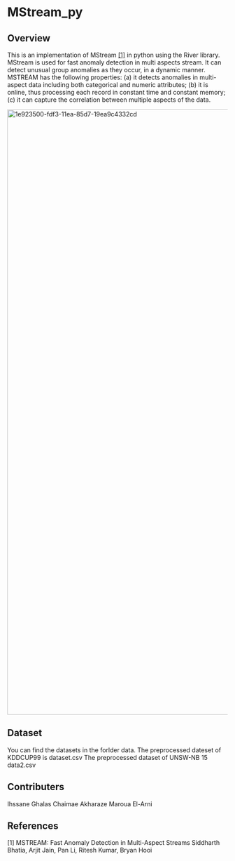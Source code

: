 # MStream_py

## Overview 
This is an implementation of MStream [[1]](#1) in python using the River library. 
MStream is used for fast anomaly detection in multi aspects stream. 
It can detect unusual group anomalies as they occur, in a dynamic manner. MSTREAM has the following properties: 
(a) it detects anomalies in multi-aspect data including both categorical and numeric attributes; 
(b) it is online, thus processing each record in constant time and constant memory; 
(c) it can capture the correlation between multiple aspects of the data.

<img width="1380" alt="1e923500-fdf3-11ea-85d7-19ea9c4332cd" src="https://user-images.githubusercontent.com/91777714/214274702-9dc09ba6-f009-4499-a750-686096814b4d.png">

## Dataset
You can find the datasets in the forlder data.
The preprocessed dateset of KDDCUP99 is dataset.csv
The preprocessed dataset of  UNSW-NB 15 data2.csv

## Contributers 

Ihssane Ghalas 
Chaimae Akharaze
Maroua El-Arni


## References
<a id="1">[1]</a> 
MSTREAM: Fast Anomaly Detection in Multi-Aspect Streams
Siddharth Bhatia, Arjit Jain, Pan Li, Ritesh Kumar, Bryan Hooi
